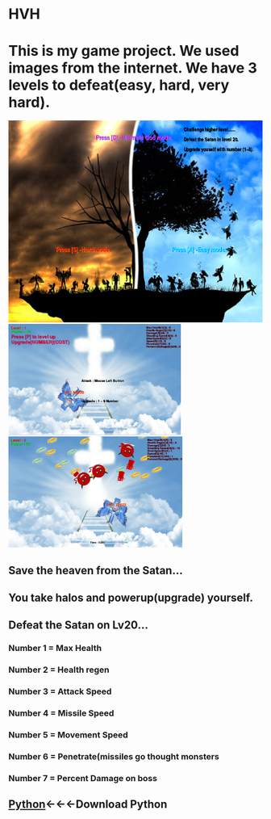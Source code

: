 # HVH
<html>
  <head>
    <h1> This is my game project. We used images from the internet. We have 3 levels to defeat(easy, hard, very hard).</h1>
    <img src ="https://github.com/hcho0437/HVH/blob/master/ScreenShots/title.png" height ="400px">
    <img src ="https://github.com/hcho0437/HVH/blob/master/ScreenShots/game_1.png" height ="220px">
    <img src ="https://github.com/hcho0437/HVH/blob/master/ScreenShots/game_2.png" height ="220px">
  <head>
  <body>
    <h2>Save the heaven from the Satan...</h2>
    <h2>You take halos and powerup(upgrade) yourself.</h2>
    <h2> Defeat the Satan on Lv20...</h2>
    <h3> Number 1 = Max Health</h3>
    <h3> Number 2 = Health regen</h3>
    <h3> Number 3 = Attack Speed</h3>
    <h3> Number 4 = Missile Speed</h3>
    <h3> Number 5 = Movement Speed</h3>
    <h3> Number 6 = Penetrate(missiles go thought monsters</h3>
    <h3> Number 7 = Percent Damage on boss</h3>
    <h2><a href ="http://www.pygame.org/download.shtml">Python<a>←←←Download Python<h2>
  <body>
<html>
